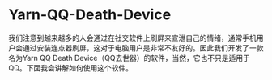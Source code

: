 # Yarn-QQ-Death-Device
我们注意到越来越多的人会通过在社交软件上刷屏来宣泄自己的情绪，通常手机用户会通过安装连点器刷屏，这对于电脑用户是非常不友好的。因此我们开发了一款名为Yarn QQ Death Device（QQ去世器）的软件，当然，它也不只是适用于QQ。下面我会讲解如何使用这个软件。
